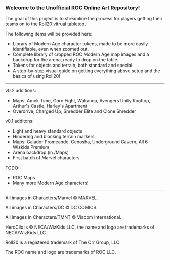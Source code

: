 ### Welcome to the Unofficial [ROC Online](https://roc.ionsuite.com/) Art Repository!

The goal of this project is to streamline the process for players getting their teams on to the [Roll20 vitrual tabletop](https://roll20.net/).

The following items will be provided here:
* Library of Modern Age character tokens, made to be more easily identifiable, even when zoomed out.
* Complete library of cropped ROC Modern Age map images and a backdrop for the arena, ready to drop on the table.
* Tokens for objects and terrain, both standard and special.
* A step-by-step visual guide on getting everything above setup and the basics of using Roll20!

---

v0.2 additions:
* Maps: Amok Time, Gorn Fight, Wakanda, Avengers Unity Rooftop, Arthur's Castle, Harley's Apartment
* Overdrive, Charged Up, Shredder Elite and Clone Shredder

v0.1 additons:
* Light and heavy standard objects
* Hindering and blocking terrain markers
* Maps: Galador Promeande, Genosha, Underground Cavern, All 6 Wizkids Premium
* Arena backdrop (in /Maps)
* First batch of Marvel characters

TODO:
* ROC Maps
* Many more Modern Age characters!

---

All images in Characters/Marvel © MARVEL.

All images in Characters/DC © DC COMICS.

All images in Characters/TMNT © Viacom International.

HeroClix is © NECA/WizKids LLC, the name and logo are trademarks of NECA/WizKids LLC.

Roll20 is a registered trademark of The Orr Group, LLC.

The ROC name and logo are trademarks of ROC LLC.

